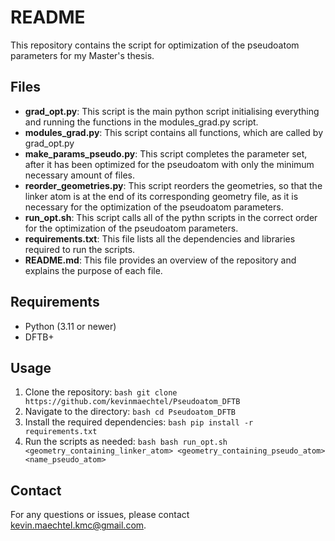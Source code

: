# README

This repository contains the script for optimization of the pseudoatom parameters for my Master's thesis.

## Files

- **grad_opt.py**: This script is the main python script initialising everything and running the functions in the modules_grad.py script.
- **modules_grad.py**: This script contains all functions, which are called by grad_opt.py
- **make_params_pseudo.py**: This script completes the parameter set, after it has been optimized for the pseudoatom with only the minimum necessary amount of files.
- **reorder_geometries.py**: This script reorders the geometries, so that the linker atom is at the end of its corresponding geometry file, as it is necessary for the optimization of the pseudoatom parameters.
- **run_opt.sh**: This script calls all of the pythn scripts in the correct order for the optimization of the pseudoatom parameters.
- **requirements.txt**: This file lists all the dependencies and libraries required to run the scripts.
- **README.md**: This file provides an overview of the repository and explains the purpose of each file.

## Requirements

- Python (3.11 or newer)
- DFTB+

## Usage

1. Clone the repository:
        ```bash
        git clone https://github.com/kevinmaechtel/Pseudoatom_DFTB
        ```
2. Navigate to the directory:
        ```bash
        cd Pseudoatom_DFTB
        ```
3. Install the required dependencies:
        ```bash
        pip install -r requirements.txt
        ```
4. Run the scripts as needed:
        ```bash
        bash run_opt.sh <geometry_containing_linker_atom> <geometry_containing_pseudo_atom> <name_pseudo_atom>
        ```

## Contact

For any questions or issues, please contact [kevin.maechtel.kmc@gmail.com](mailto:kevin.maechtel.kmc@gmail.com).
